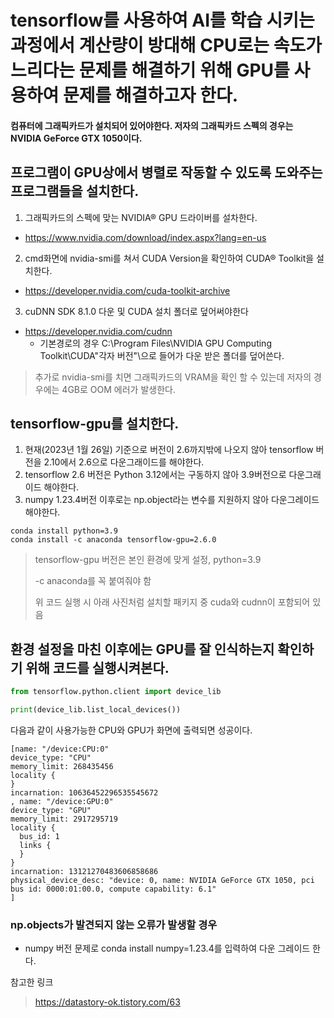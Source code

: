 # tensorflow를 사용하여 AI를 학습 시키는 과정에서 계산량이 방대해 CPU로는 속도가 느리다는 문제를 해결하기 위해 GPU를 사용하여 문제를 해결하고자 한다.


#### 컴퓨터에 그래픽카드가 설치되어 있어야한다. 저자의 그래픽카드 스펙의 경우는 NVIDIA GeForce GTX 1050이다.


## 프로그램이 GPU상에서 병렬로 작동할 수 있도록 도와주는 프로그램들을 설치한다.
1.  그래픽카드의 스펙에 맞는 NVIDIA® GPU 드라이버를 설차한다.
- https://www.nvidia.com/download/index.aspx?lang=en-us
2. cmd화면에 nvidia-smi를 쳐서 CUDA Version을 확인하여 CUDA® Toolkit을 설치한다.
- https://developer.nvidia.com/cuda-toolkit-archive
3.  cuDNN SDK 8.1.0 다운 및 CUDA 설치 폴더로 덮어써야한다
- https://developer.nvidia.com/cudnn
  - 기본경로의 경우 C:\Program Files\NVIDIA GPU Computing Toolkit\CUDA\"각자 버전"\으로 들어가 다운 받은 폴더를 덮어쓴다.
> 추가로 nvidia-smi를 치면 그래픽카드의 VRAM을 확인 할 수 있는데 저자의 경우에는 4GB로 OOM 에러가 발생한다.


## tensorflow-gpu를 설치한다.
1. 현재(2023년 1월 26일) 기준으로 버전이 2.6까지밖에 나오지 않아 tensorflow 버전을 2.10에서 2.6으로 다운그래이드를 해야한다.
2. tensorflow 2.6 버전은 Python 3.12에서는 구동하지 않아 3.9버전으로 다운그래이드 해야한다.
3. numpy 1.23.4버전 이후로는 np.object라는 변수를 지원하지 않아 다운그레이드 해야한다.


```anaconda
conda install python=3.9
conda install -c anaconda tensorflow-gpu=2.6.0
```
> tensorflow-gpu 버전은 본인 환경에 맞게 설정, python=3.9
>
>  -c anaconda를 꼭 붙여줘야 함
>
> 위 코드 실행 시 아래 사진처럼 설치할 패키지 중 cuda와 cudnn이 포함되어 있음


## 환경 설정을 마친 이후에는 GPU를 잘 인식하는지 확인하기 위해 코드를 실행시켜본다.
```python
from tensorflow.python.client import device_lib

print(device_lib.list_local_devices())
```
다음과 같이 사용가능한 CPU와 GPU가 화면에 출력되면 성공이다.
```
[name: "/device:CPU:0"
device_type: "CPU"
memory_limit: 268435456
locality {
}
incarnation: 10636452296535545672
, name: "/device:GPU:0"
device_type: "GPU"
memory_limit: 2917295719
locality {
  bus_id: 1
  links {
  }
}
incarnation: 13121270483606858686
physical_device_desc: "device: 0, name: NVIDIA GeForce GTX 1050, pci bus id: 0000:01:00.0, compute capability: 6.1"
]
```

### np.objects가 발견되지 않는 오류가 발생할 경우
- numpy 버전 문제로 conda install numpy=1.23.4를 입력하여 다운 그레이드 한다.



참고한 링크
> https://datastory-ok.tistory.com/63
